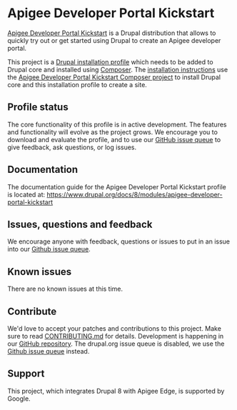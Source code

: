 # Apigee Developer Portal Kickstart

[Apigee Developer Portal Kickstart](http://drupal.org/project/apigee_devportal_kickstart) is a Drupal distribution that allows to quickly try out or get started using Drupal to create an Apigee developer portal.

This project is a [Drupal installation profile](https://www.drupal.org/docs/8/distributions) which needs to be added to Drupal core and installed using [Composer](https://getcomposer.org). The [installation instructions](https://www.drupal.org/docs/8/modules/apigee-developer-portal-kickstart/get-started-with-kickstart)  use the [Apigee Developer Portal Kickstart Composer project](https://github.com/apigee/devportal-kickstart-project-composer) to install Drupal core and this installation profile to create a site.

## Profile status

The core functionality of this profile is in active development. The features and functionality will evolve as the project grows. We encourage you to download and evaluate the profile, and to use our [GitHub issue queue](https://github.com/apigee/apigee-devportal-kickstart-drupal/issues) to give feedback, ask questions, or log issues.

## Documentation

The documentation guide for the Apigee Developer Portal Kickstart profile is located at: https://www.drupal.org/docs/8/modules/apigee-developer-portal-kickstart

## Issues, questions and feedback

We encourage anyone with feedback, questions or issues to put in an issue into
our [Github issue queue](https://github.com/apigee/apigee-devportal-kickstart-drupal/issues).

## Known issues

There are no known issues at this time.

## Contribute

We'd love to accept your patches and contributions to this project. Make sure to read [CONTRIBUTING.md](CONTRIBUTING.md) for details.
Development is happening in our [GitHub repository](https://github.com/apigee/apigee-devportal-kickstart-drupal). The drupal.org issue
queue is disabled, we use the [Github issue queue](https://github.com/apigee/apigee-devportal-kickstart-drupal/issues) instead.

## Support

This project, which integrates Drupal 8 with Apigee Edge, is supported by Google.
